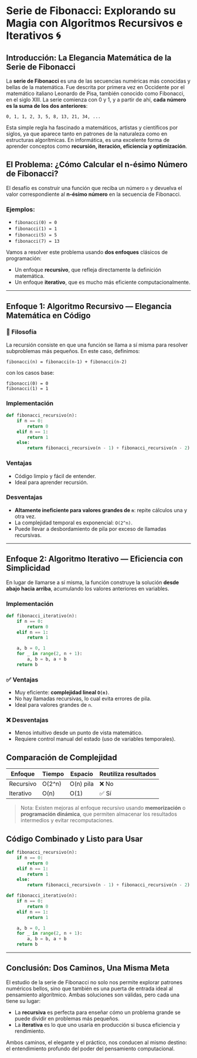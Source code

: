 # Serie de Fibonacci: Explorando su Magia con Algoritmos Recursivos e Iterativos 🌀

## Introducción: La Elegancia Matemática de la Serie de Fibonacci

La **serie de Fibonacci** es una de las secuencias numéricas más conocidas y bellas de la matemática. Fue descrita por primera vez en Occidente por el matemático italiano Leonardo de Pisa, también conocido como Fibonacci, en el siglo XIII. La serie comienza con 0 y 1, y a partir de ahí, **cada número es la suma de los dos anteriores**:

```
0, 1, 1, 2, 3, 5, 8, 13, 21, 34, ...
```

Esta simple regla ha fascinado a matemáticos, artistas y científicos por siglos, ya que aparece tanto en patrones de la naturaleza como en estructuras algorítmicas. En informática, es una excelente forma de aprender conceptos como **recursión, iteración, eficiencia y optimización**.

## El Problema: ¿Cómo Calcular el n-ésimo Número de Fibonacci?

El desafío es construir una función que reciba un número `n` y devuelva el valor correspondiente al **n-ésimo número** en la secuencia de Fibonacci.

### Ejemplos:
- `fibonacci(0) = 0`
- `fibonacci(1) = 1`
- `fibonacci(5) = 5`
- `fibonacci(7) = 13`

Vamos a resolver este problema usando **dos enfoques** clásicos de programación:

- Un enfoque **recursivo**, que refleja directamente la definición matemática.
- Un enfoque **iterativo**, que es mucho más eficiente computacionalmente.

---

## Enfoque 1: Algoritmo Recursivo — Elegancia Matemática en Código

### 🌱 Filosofía

La recursión consiste en que una función se llama a sí misma para resolver subproblemas más pequeños. En este caso, definimos:

```
fibonacci(n) = fibonacci(n-1) + fibonacci(n-2)
```

con los casos base:
```
fibonacci(0) = 0
fibonacci(1) = 1
```

###  Implementación

```python
def fibonacci_recursivo(n):
    if n == 0:
        return 0
    elif n == 1:
        return 1
    else:
        return fibonacci_recursivo(n - 1) + fibonacci_recursivo(n - 2)
```

###  Ventajas
- Código limpio y fácil de entender.
- Ideal para aprender recursión.

###  Desventajas
- **Altamente ineficiente para valores grandes de `n`**: repite cálculos una y otra vez.
- La complejidad temporal es exponencial: `O(2^n)`.
- Puede llevar a desbordamiento de pila por exceso de llamadas recursivas.

---

## Enfoque 2: Algoritmo Iterativo — Eficiencia con Simplicidad


En lugar de llamarse a sí misma, la función construye la solución **desde abajo hacia arriba**, acumulando los valores anteriores en variables.

###  Implementación

```python
def fibonacci_iterativo(n):
    if n == 0:
        return 0
    elif n == 1:
        return 1

    a, b = 0, 1
    for _ in range(2, n + 1):
        a, b = b, a + b
    return b
```

### ✅ Ventajas
- Muy eficiente: **complejidad lineal `O(n)`**.
- No hay llamadas recursivas, lo cual evita errores de pila.
- Ideal para valores grandes de `n`.

### ❌ Desventajas
- Menos intuitivo desde un punto de vista matemático.
- Requiere control manual del estado (uso de variables temporales).


## Comparación de Complejidad

| Enfoque        | Tiempo        | Espacio       | Reutiliza resultados |
|----------------|---------------|---------------|----------------------|
| Recursivo      | O(2^n)        | O(n) pila     | ❌ No                |
| Iterativo      | O(n)          | O(1)          | ✅ Sí                |

> Nota: Existen mejoras al enfoque recursivo usando **memorización** o **programación dinámica**, que permiten almacenar los resultados intermedios y evitar recomputaciones.



## Código Combinado y Listo para Usar

```python
def fibonacci_recursivo(n):
    if n == 0:
        return 0
    elif n == 1:
        return 1
    else:
        return fibonacci_recursivo(n - 1) + fibonacci_recursivo(n - 2)

def fibonacci_iterativo(n):
    if n == 0:
        return 0
    elif n == 1:
        return 1

    a, b = 0, 1
    for _ in range(2, n + 1):
        a, b = b, a + b
    return b
```

---

## Conclusión: Dos Caminos, Una Misma Meta

El estudio de la serie de Fibonacci no solo nos permite explorar patrones numéricos bellos, sino que también es una puerta de entrada ideal al pensamiento algorítmico. Ambas soluciones son válidas, pero cada una tiene su lugar:

- La **recursiva** es perfecta para enseñar cómo un problema grande se puede dividir en problemas más pequeños.
- La **iterativa** es lo que uno usaría en producción si busca eficiencia y rendimiento.

Ambos caminos, el elegante y el práctico, nos conducen al mismo destino: el entendimiento profundo del poder del pensamiento computacional.
